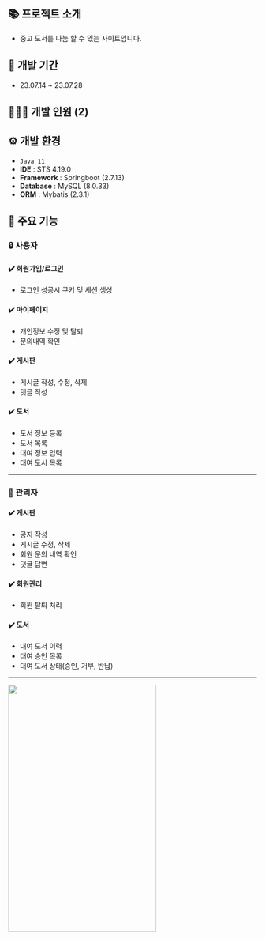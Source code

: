 ## 📚 프로젝트 소개
* 중고 도서를 나눔 할 수 있는 사이트입니다.

## :date: 개발 기간
* 23.07.14 ~ 23.07.28
 
## 🙎🏻‍♂️ 개발 인원 (2)

## ⚙️ 개발 환경
* `Java 11`
* **IDE** : STS 4.19.0
* **Framework** : Springboot (2.7.13)
* **Database** : MySQL (8.0.33)
* **ORM** : Mybatis (2.3.1)

## :pushpin: 주요 기능

### 🔒 사용자

#### ✔️ 회원가입/로그인
* 로그인 성공시 쿠키 및 세션 생성

#### ✔️ 마이페이지
* 개인정보 수정 및 탈퇴
* 문의내역 확인

#### ✔️ 게시판
* 게시글 작성, 수정, 삭제
* 댓글 작성

#### ✔️ 도서
* 도서 정보 등록
* 도서 목록
* 대여 정보 입력
* 대여 도서 목록

----

### 🔐 관리자
#### ✔️ 게시판
* 공지 작성
* 게시글 수정, 삭제
* 회원 문의 내역 확인
* 댓글 답변

#### ✔️ 회원관리
* 회원 탈퇴 처리

#### ✔️ 도서
* 대여 도서 이력
* 대여 승인 목록
* 대여 도서 상태(승인, 거부, 반납)


----
<img src= "https://github.com/benecia2/githup_test/assets/99549882/552a2406-4cce-47fb-8185-d16c3caa0136" width="300px" height="500px" />
